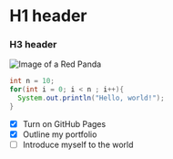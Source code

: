 # H1 header
### H3 header
![Image of a Red Panda](https://www.theanimalspot.com/wp-content/uploads/2019/09/redpanda-e1568615731383.jpeg)
``` java
int n = 10;
for(int i = 0; i < n ; i++){
  System.out.println("Hello, world!");
}
```

- [x] Turn on GitHub Pages
- [x] Outline my portfolio
- [ ] Introduce myself to the world
